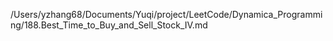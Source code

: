 /Users/yzhang68/Documents/Yuqi/project/LeetCode/Dynamica_Programming/188.Best_Time_to_Buy_and_Sell_Stock_IV.md